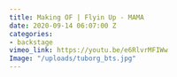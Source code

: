 ```yaml
---
title: Making OF | Flyin Up - MAMA
date: 2020-09-14 06:07:00 Z
categories:
- backstage
vimeo_link: https://youtu.be/e6RlvrMFIWw
Image: "/uploads/tuborg_bts.jpg"
---
```


